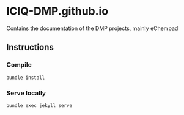 # ICIQ-DMP.github.io
Contains the documentation of the DMP projects, mainly eChempad

## Instructions

### Compile
`bundle install`

### Serve locally 
`bundle exec jekyll serve`

